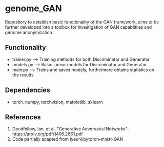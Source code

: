 # genome_GAN

Repository to establish basic functionality of the GAN framework, aims to be further developed into a toolbox for investigation of GAN capablitlies and genome anonymization. 

## Functionality
* trainer.py --> Training methods for both Discriminator and Generator
* models.py --> Basic Linear models for Discriminator and Generator
* main.py --> Trains and saves models, furthermore obtains statistics on the results

## Dependencies
* torch, numpy, torchvision, matplotlib, sklearn

## References
1. Goodfellow, Ian, et al. "Generative Adversarial Networks": 
https://arxiv.org/pdf/1406.2661.pdf
2. Code partially adapted from 
lyeoni/pytorch-mnist-GAN 
